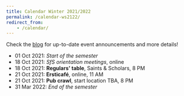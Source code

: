 ```yaml
---
title: Calendar Winter 2021/2022
permalink: /calendar-ws2122/
redirect_from:
    - /calendar/
---
```


Check the [blog](/) for up-to-date event announcements and more details!

- 01 Oct 2021: *Start of the semester*
- 18 Oct 2021: *SfS orientation meetings*, online
- 18 Oct 2021: **Regulars' table**, Saints & Scholars, 8 PM
- 21 Oct 2021: **Ersticafé**, online, 11 AM
- 21 Oct 2021: **Pub crawl**, start location TBA, 8 PM
- 31 Mar 2022: *End of the semester*
